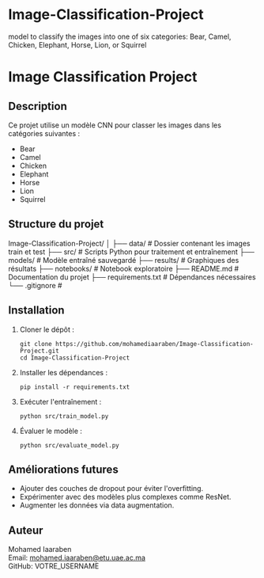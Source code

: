 # Image-Classification-Project
model to classify the images into one of six categories: Bear, Camel, Chicken, Elephant, Horse, Lion, or Squirrel 
# Image Classification Project

## Description
Ce projet utilise un modèle CNN pour classer les images dans les catégories suivantes :
- Bear
- Camel
- Chicken
- Elephant
- Horse
- Lion
- Squirrel

## Structure du projet
Image-Classification-Project/ │ ├── data/ # Dossier contenant les images train et test ├── src/ # Scripts Python pour traitement et entraînement ├── models/ # Modèle entraîné sauvegardé ├── results/ # Graphiques des résultats ├── notebooks/ # Notebook exploratoire ├── README.md # Documentation du projet ├── requirements.txt # Dépendances nécessaires └── .gitignore #


## Installation
1. Cloner le dépôt :
    ```
    git clone https://github.com/mohamediaaraben/Image-Classification-Project.git
    cd Image-Classification-Project
    ```

2. Installer les dépendances :
    ```
    pip install -r requirements.txt
    ```

3. Exécuter l'entraînement :
    ```
    python src/train_model.py
    ```

4. Évaluer le modèle :
    ```
    python src/evaluate_model.py
    ```

## Améliorations futures
- Ajouter des couches de dropout pour éviter l'overfitting.
- Expérimenter avec des modèles plus complexes comme ResNet.
- Augmenter les données via data augmentation.

## Auteur
Mohamed Iaaraben  
Email: mohamed.iaaraben@etu.uae.ac.ma  
GitHub: VOTRE_USERNAME


